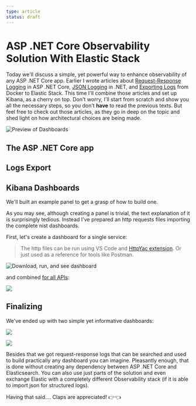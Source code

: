 ```yaml
---
type: article
status: draft
---
```


# ASP .NET Core Observability Solution With Elastic Stack

Today we'll discuss a simple, yet powerful way to enhance observability of any ASP .NET Core app. Earlier I wrote articles about [Request-Response Logging]() in ASP .NET Core, [JSON Logging]() in .NET, and [Exporting Logs]() from Docker to Elastic Stack. This time I'll combine those articles and set up Kibana, as a cherry on top. Don't worry, I'll start from scratch and show you all the necessary steps, so you don't **have** to read the previous texts. But feel free to check out those articles, as they go in deep on the topic and shed light on how architectural choices are being made.

![Preview of Dashboards](dotnet-elastic-thumb.png)

## The ASP .NET Core app

## Logs Export

## Kibana Dashboards

We'll built an example panel to get a grasp of how to build one. 

As you may see, although creating a panel is trivial, the text explanation of it is surprisingly tedious. Instead I've prepared an http requests files importing the complete nist dashboards.


First, let's create a dashboard for a single service:

> The http files can be run using VS Code and [HttpYac extension](https://marketplace.visualstudio.com/items?itemName=anweber.vscode-httpyac). Or just used as a reference for tools like Postman.

![Download, run, and see dashboard](single-board-creation.gif)

and combined [for all APIs]():

![](combined-board-creation.gif)

## Finalizing

We've ended up with two simple yet informative dashboards:

![](single-board.png)

![](combined-board.png)

Besides that we got request-response logs that can be searched and used to build practically any dashboard you can imagine. Pleasantly enough, that is done without creating any dependency between ASP .NET Core and Elasticsearch. You can also use just parts of the solution and even exchange Elastic with a completely different Observability stack (if it is able to import json for structured logs).

Having that said.... Claps are appreciated! 👉👈